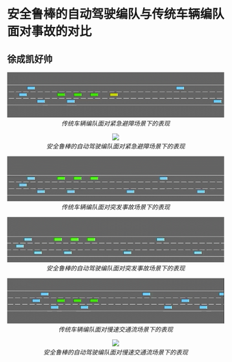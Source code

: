 # 安全鲁棒的自动驾驶编队与传统车辆编队面对事故的对比
## 徐成凯好帅

<p align="center">
    <img src="https://github.com/xxzzyyhhh/-/raw/main/drop_raw.gif?raw=true"><br/>
    <em>传统车辆编队面对紧急避障场景下的表现</em>
</p>

<p align="center">
    <img src="https://github.com/xxzzyyhhh/-/raw/main/drop_learned.gif?raw=true"><br/>
    <em>安全鲁棒的自动驾驶编队面对紧急避障场景下的表现</em>
</p>

<p align="center">
    <img src="https://github.com/xxzzyyhhh/-/raw/main/barrier_raw.gif?raw=true"><br/>
    <em>传统车辆编队面对突发事故场景下的表现</em>
</p>

<p align="center">
    <img src="https://github.com/xxzzyyhhh/-/raw/main/barrier_learned.gif?raw=true"><br/>
    <em>安全鲁棒的自动驾驶编队面对突发事故场景下的表现</em>
</p>

<p align="center">
    <img src="https://github.com/xxzzyyhhh/-/raw/main/jam_raw.gif?raw=true"><br/>
    <em>传统车辆编队面对慢速交通流场景下的表现</em>
</p>

<p align="center">
    <img src="https://github.com/xxzzyyhhh/-/raw/main/jam_learned.gif?raw=true"><br/>
    <em>安全鲁棒的自动驾驶编队面对慢速交通流场景下的表现</em>
</p>
